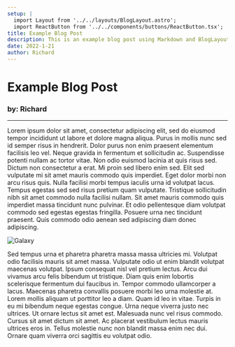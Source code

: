 ```yaml
---
setup: |
  import Layout from '../../layouts/BlogLayout.astro';
  import ReactButton from '../../components/buttons/ReactButton.tsx';
title: Example Blog Post
description: This is an example blog post using Markdown and BlogLayout.
date: 2022-1-21
author: Richard
---
```


# Example Blog Post

### by: Richard

---

<ReactButton client:load/>

Lorem ipsum dolor sit amet, consectetur adipiscing elit, sed do eiusmod tempor incididunt ut labore et dolore magna aliqua. Purus in mollis nunc sed id semper risus in hendrerit. Dolor purus non enim praesent elementum facilisis leo vel. Neque gravida in fermentum et sollicitudin ac. Suspendisse potenti nullam ac tortor vitae. Non odio euismod lacinia at quis risus sed. Dictum non consectetur a erat. Mi proin sed libero enim sed. Elit sed vulputate mi sit amet mauris commodo quis imperdiet. Eget dolor morbi non arcu risus quis. Nulla facilisi morbi tempus iaculis urna id volutpat lacus. Tempus egestas sed sed risus pretium quam vulputate. Tristique sollicitudin nibh sit amet commodo nulla facilisi nullam. Sit amet mauris commodo quis imperdiet massa tincidunt nunc pulvinar. Et odio pellentesque diam volutpat commodo sed egestas egestas fringilla. Posuere urna nec tincidunt praesent. Quis commodo odio aenean sed adipiscing diam donec adipiscing.

![Galaxy](/images/galaxy.jpg)

Sed tempus urna et pharetra pharetra massa massa ultricies mi. Volutpat odio facilisis mauris sit amet massa. Vulputate odio ut enim blandit volutpat maecenas volutpat. Ipsum consequat nisl vel pretium lectus. Arcu dui vivamus arcu felis bibendum ut tristique. Diam quis enim lobortis scelerisque fermentum dui faucibus in. Tempor commodo ullamcorper a lacus. Maecenas pharetra convallis posuere morbi leo urna molestie at. Lorem mollis aliquam ut porttitor leo a diam. Quam id leo in vitae. Turpis in eu mi bibendum neque egestas congue. Urna neque viverra justo nec ultrices. Ut ornare lectus sit amet est. Malesuada nunc vel risus commodo. Cursus sit amet dictum sit amet. Ac placerat vestibulum lectus mauris ultrices eros in. Tellus molestie nunc non blandit massa enim nec dui. Ornare quam viverra orci sagittis eu volutpat odio.
